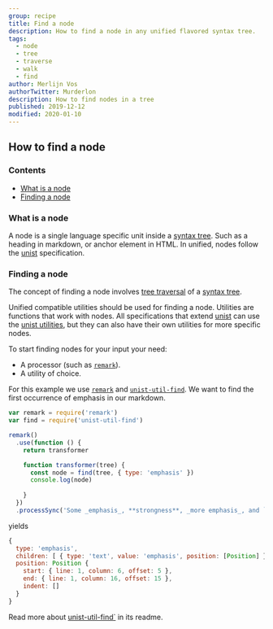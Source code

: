 ```yaml
---
group: recipe
title: Find a node
description: How to find a node in any unified flavored syntax tree.
tags:
  - node
  - tree
  - traverse
  - walk
  - find
author: Merlijn Vos
authorTwitter: Murderlon
description: How to find nodes in a tree
published: 2019-12-12
modified: 2020-01-10
---
```


## How to find a node

### Contents

*   [What is a node](#what-is-a-node)
*   [Finding a node](#finding-a-node)

### What is a node

A node is a single language specific unit inside a [syntax tree][syntax-tree].
Such as a heading in markdown, or anchor element in HTML.  In unified, nodes
follow the [unist][] specification. 

### Finding a node

The concept of finding a node involves
[tree traversal][tree-traversal] of a [syntax tree][syntax-tree].

Unified compatible utilities should be used for finding a node.
Utilities are functions that work with nodes.  All specifications
that extend [unist][] can use the [unist utilities][unist-utils],
but they can also have their own utilities for more specific nodes.

To start finding nodes for your input your need:

*   A processor (such as [`remark`][remark]).
*   A utility of choice.

For this example we use [`remark`][remark]
and [`unist-util-find`][unist-util-find].  We want to find
the first occurrence of emphasis in our markdown.

```js
var remark = require('remark')
var find = require('unist-util-find')

remark()
  .use(function () {
    return transformer

    function transformer(tree) {
      const node = find(tree, { type: 'emphasis' })
      console.log(node)
      
    }
  })
  .processSync('Some _emphasis_, **strongness**, _more emphasis_, and `code`.')
```

yields

```js
{
  type: 'emphasis',
  children: [ { type: 'text', value: 'emphasis', position: [Position] } ],
  position: Position {
    start: { line: 1, column: 6, offset: 5 },
    end: { line: 1, column: 16, offset: 15 },
    indent: []
  }
}
```

Read more about [unist-util-find`][unist-util-find] in its readme.

[tree-traversal]: https://unifiedjs.com/learn/recipe/tree-traversal/

[syntax-tree]: https://unifiedjs.com/learn/guide/introduction-to-syntax-trees/

[unist]: https://github.com/syntax-tree/unist

[unist-utils]: https://github.com/syntax-tree/unist#list-of-utilities

[remark]: https://github.com/remarkjs/remark

[unist-util-find]: https://github.com/blahah/unist-util-find
